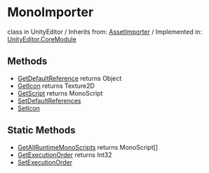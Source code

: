 # MonoImporter
class in UnityEditor
 / Inherits from: <a href="https://docs.unity3d.com/6000.1/Documentation/ScriptReference/AssetImporter.html">AssetImporter</a> / Implemented in: <a href="https://docs.unity3d.com/6000.1/Documentation/ScriptReference/UnityEditor.CoreModule.html">UnityEditor.CoreModule</a>

## Methods
- <a href="https://docs.unity3d.com/6000.1/Documentation/ScriptReference/MonoImporter.GetDefaultReference.html">GetDefaultReference</a> returns Object
- <a href="https://docs.unity3d.com/6000.1/Documentation/ScriptReference/MonoImporter.GetIcon.html">GetIcon</a> returns Texture2D
- <a href="https://docs.unity3d.com/6000.1/Documentation/ScriptReference/MonoImporter.GetScript.html">GetScript</a> returns MonoScript
- <a href="https://docs.unity3d.com/6000.1/Documentation/ScriptReference/MonoImporter.SetDefaultReferences.html">SetDefaultReferences</a>
- <a href="https://docs.unity3d.com/6000.1/Documentation/ScriptReference/MonoImporter.SetIcon.html">SetIcon</a>

## Static Methods
- <a href="https://docs.unity3d.com/6000.1/Documentation/ScriptReference/MonoImporter.GetAllRuntimeMonoScripts.html">GetAllRuntimeMonoScripts</a> returns MonoScript[]
- <a href="https://docs.unity3d.com/6000.1/Documentation/ScriptReference/MonoImporter.GetExecutionOrder.html">GetExecutionOrder</a> returns Int32
- <a href="https://docs.unity3d.com/6000.1/Documentation/ScriptReference/MonoImporter.SetExecutionOrder.html">SetExecutionOrder</a>
